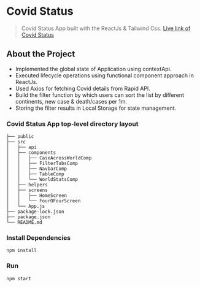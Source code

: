 # Covid Status

> Covid Status App built with the ReactJs & Tailwind Css.
[Live link of Covid Status](https://kovidstatus.netlify.app/)

## About the Project

- Implemented the global state of Application using contextApi.
- Executed lifecycle operations using functional component approach in ReactJs.
- Used Axios for fetching Covid details from Rapid API.
- Build the filter function by which users can sort the list by different continents, new case & death/cases per 1m. 
- Storing the filter results in Local Storage for state management.

### Covid Status App top-level directory layout
```
├── public 
├── src
│   ├── api
│   ├── components
│   │   ├── CaseAcrossWorldComp
│   │   ├── FilterTabsComp
│   │   ├── NavbarComp
│   │   ├── TableComp
│   │   └── WorldStatsComp
│   ├── helpers
│   ├── screens
│   │   ├── HomeScreen
│   │   └── FourOFourScreen
│   └── App.js      
├── package-lock.json
├── package.json
└── README.md
```

### Install Dependencies

```
npm install

```

### Run

```
npm start

```
